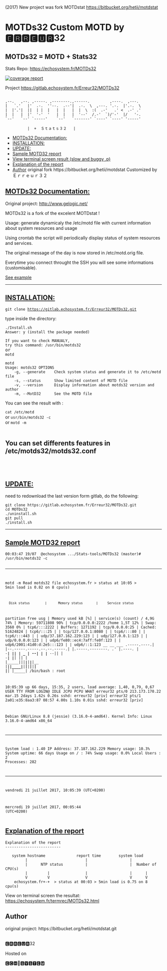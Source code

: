 (2017) New project was fork  MOTDstat https://bitbucket.org/hetii/motdstat

# MOTDs32 Custom MOTD by  🅴🆁🆁🅴🆄🆁32

## MOTDs32 = MOTD + Stats32

Stats Repo: https://echosystem.fr/MOTDs32


<article><p data-source-line="2"><a href="https://gitlab.echosystem.fr/Erreur32/MOTDs32/commits/master"><img src="https://gitlab.echosystem.fr/Erreur32/MOTDs32/badges/master/coverage.svg" alt="coverage report"></a></p>
<p data-source-line="8">Project  <a href="https://gitlab.echosystem.fr/Erreur32/MOTDs32">https://gitlab.echosystem.fr/Erreur32/MOTDs32</a></p>

<pre data-source-line="10"><code class="hljs">
,--.   ,--. ,-----. ,--------.,------.         ,----.  ,---.
|   `.'   |'  .-.  ''--.  .--'|  .-.  \  ,---. '.-.  |'.-.  \
|  |'.'|  ||  | |  |   |  |   |  |  \  :(  .-'   .' &lt;  .-' .'
|  |   |  |'  '-'  '   |  |   |  '--'  /.-'  `)/'-'  |/   '-.
`--'   `--' `-----'    `--'   `-------' `----' `----' '-----'

          |  +	Ｓｔａｔｓ３２   |</code></pre><p data-source-line="18">
</p><ul class="toc">
  <li>
    <a href="#motds32-documentation">MOTDs32 Documentation:</a>
  </li>
  <li>
    <a href="#installation">INSTALLATION:</a>
  </li>
  <li>
    <a href="#update">UPDATE:</a>
  </li>
  <li>
    <a href="#sample-motd32-report">Sample  MOTD32 report</a>
  </li>
   <li>
    <a href="https://echosystem.fr/termrec/MOTDs32.html">View   terminal screen result (slow and buggy .p)</a>
  </li>
  <li>
    <a href="#explanation-of-the-report">Explanation of the report</a>
  </li>
  <li>
    <a href="#author">Author</a>
    original fork https://bitbucket.org/hetii/motdstat
Customized by     Ｅｒｒｅｕｒ３２
  </li>
</ul>
<p></p>
<h2 id="motds32-documentation" data-source-line="20"><a class="anchor" href="#motds32-documentation"><span class="octicon octicon-link">MOTDs32 Documentation:</span></a></h2>
<p data-source-line="23">Original project:
<a href="http://www.gelogic.net/">http://www.gelogic.net/</a></p>
 
<p data-source-line="26">MOTDs32 is a fork of the excelent MOTDstat !</p>
<p data-source-line="28">Usage: generate dynamicaly the /etc/motd file with current information about system resources and usage</p>
<p data-source-line="30">Using crontab the script will periodically display status of system resources and services.</p>
<p data-source-line="32">The original message of the day is now stored in /etc/motd.orig file.</p>
<p data-source-line="34">Everytime you connect throught the SSH you will see some informations (customisable).</p>
 
<p data-source-line="37"><a href="https://gitlab.echosystem.fr/Erreur32/MOTDs32/blob/master/README.md#sample-motd32-report">See  example</a></p>
<hr>
<h2 id="installation" data-source-line="44"><a class="anchor" href="#installation"><span class="octicon octicon-link">INSTALLATION:</span></a></h2>
<p data-source-line="46"><code class="hljs">git clone <a href="https://gitlab.echosystem.fr/Erreur32/MOTDs32.git">https://gitlab.echosystem.fr/Erreur32/MOTDs32.git</a></code></p>
<p data-source-line="48">type inside the directory:</p>
<pre data-source-line="50"><code class="hljs">./Install.sh
Answer: y (install the package needed)</code>
<code> 
If you want to check MANUALY,
try this command: /usr/bin/motds32</code>
or
<code>motd
</code></pre>
<pre data-source-line="50"><code class="hljs">motd
Usage: motds32 OPTIONS
    -g, --generate    Check system status and generate it to /etc/motd file
    -s, --status      Show limited content of MOTD file
    -v, --version     Display information about motds32 version and author
    -m, --MotD32      See the MOTD file
</code></pre>

You can see the result with :

<code>cat /etc/motd</code> 
<br>or
<code>usr/bin/motds32 -c</code>
<br>or
<code>motd -m</code><br><br>

<h2>You can set differents features in  /etc/motds32/motds32.conf</h2>

<br><br>
<h2 id="update" data-source-line="52"><a class="anchor" href="#update">UPDATE:</a></h2>
need to redownload the last version form gitlab, do the following:
<pre data-source-line="55"><code class="hljs">git clone https://gitlab.echosystem.fr/Erreur32/MOTDs32.git
cd MOTDs32
./uninstall.sh
git pull
./install.sh
</code></pre>


 
<hr>
<h2 id="sample-motd32-report" data-source-line="74"><a class="anchor" href="#sample-motd32-report"><span class="octicon octicon-link">Sample  MOTD32 report</span></a></h2>
<pre data-source-line="77"><code class="hljs">00:03:47 19/07  @echosystem .../Stats-tools/MOTDs32 (master)# /usr/bin/motds32 -c
 
--------------------------------------------------

 motd -m
Read motds32 file
        echosystem.fr  > status at 10:05 > 5min load is 0.82 on 8 cpu(s)

      Disk status        |      Memory status       |     Service status
partition      free  usg | Memory      used kB  [%] | service(s)        (count)
/              4,9G  74% | Memory:    59711808  90% | tcp/0.0.0.0:2222
/home          1,5T  12% | Swap:          3560   0% | tcp6/:::2222
                         | Buffers:    1271192      | tcp/0.0.0.0:25
                         | Cached:    51624824      | tcp6/:::25
                         |                          | tcp/127.0.0.1:8080
                         |                          | tcp6/:::80
                         |                          | tcp6/:::443
                         |                          | udp/37.187.162.229:123
                         |                          | udp/127.0.0.1:123
                         |                          | udp/0.0.0.0:123
                         |                          | udp6/fe80::ec4:7aff:fe0f:123
                         |                          | udp6/2001:41d0:d:2e5:::123
                         |                          | udp6/::1:123
             __                             __                      ___
.-----.----.|  |--.-----.-----.--.--.-----.|  |_.-----.--------.  .'  _|.----.
|  -__|  __||     |  _  |__ --|  |  |__ --||   _|  -__|        |__|   _||   _|
|_____|____||__|__|_____|_____|___  |_____||____|_____|__|__|__|__|__|  |__|
                              |_____|
/bin/bash : root

 10:05:39 up 66 days, 15:35,  2 users,  load average: 1,40, 0,79, 0,67
USER     TTY      FROM             LOGIN@   IDLE   JCPU   PCPU WHAT
erreur32 pts/0    213.173.170.22   mar.15    2days  1.62s  0.26s sshd: erreur32 [priv]
erreur32 pts/1    2a01:e35:8aa3:87 08:57    4.00s  1.10s  0.01s sshd: erreur32 [priv]

Debian GNU/Linux 8.8 (jessie) (3.16.0-4-amd64).
Kernel Info:    Linux 3.16.0-4-amd64 x86_64

-----------     ---     ------------    ----------
System load :   1.40    IP Address:     37.187.162.229
Memory usage:   10.3%   System uptime:  66 days
Usage on /  :   74%     Swap usage:     0.0%
Local Users :   2       Processes:      282
-----------     ---     ------------    ----------

  vendredi 21 juillet 2017, 10:05:39 (UTC+0200)


  mercredi 19 juillet 2017, 00:05:44 (UTC+0200)</code></pre><h2 id="explanation-of-the-report" data-source-line="127"><a class="anchor" href="#explanation-of-the-report"><span class="octicon octicon-link">Explanation of the report</span></a></h2>
<pre data-source-line="129"><code class="hljs">Explanation of the report
-------------------------

   system hostname              report time        system load
         |                          |                   |
         |      NTP status          |                   |  Number of CPU(s)
         |         |                |                   |      |
         V         V                V                   V      V                  
    echosystem.fr+-+  > status at 00:03 > 5min load is 0.75 on 8 cpu(s)</code></pre>
    

View on terminal screen the resultat:    
<a class="anchor" href="https://echosystem.fr/termrec/MOTDs32.html">https://echosystem.fr/termrec/MOTDs32.html</a>

<h2 id="author" data-source-line="144"><a class="anchor" href="#author"><span class="octicon octicon-link"></span></a>Author</h2>
original project: https://bitbucket.org/hetii/motdstat.git <br><br>
<div class="success" data-source-line="146">
<p>  🅴🆁🆁🅴🆄🆁32</p>
</div>
<div class="warning" data-source-line="152">
<p>Hosted on</p>
</div>
<div class="info" data-source-line="158">
<p>🅴🅲🅷🔵🆂🆈🆂🆃🅴🅼</p>
</div>
</article>